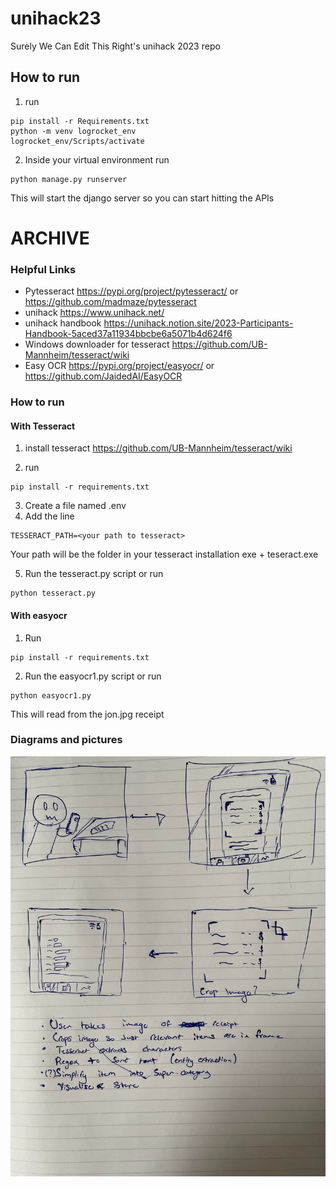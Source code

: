 # unihack23

Surely We Can Edit This Right's unihack 2023 repo

## How to run

1. run

```
pip install -r Requirements.txt
python -m venv logrocket_env
logrocket_env/Scripts/activate
```

2. Inside your virtual environment run

```
python manage.py runserver
```

This will start the django server so you can start hitting the APIs

# ARCHIVE

### Helpful Links

- Pytesseract https://pypi.org/project/pytesseract/ or https://github.com/madmaze/pytesseract
- unihack https://www.unihack.net/
- unihack handbook https://unihack.notion.site/2023-Participants-Handbook-5aced37a11934bbcbe6a5071b4d624f6
- Windows downloader for tesseract https://github.com/UB-Mannheim/tesseract/wiki
- Easy OCR https://pypi.org/project/easyocr/ or https://github.com/JaidedAI/EasyOCR

### How to run

#### With Tesseract

1. install tesseract https://github.com/UB-Mannheim/tesseract/wiki

2. run

```
pip install -r requirements.txt
```

3. Create a file named .env
4. Add the line

```
TESSERACT_PATH=<your path to tesseract>
```

Your path will be the folder in your tesseract installation exe + teseract.exe

5. Run the tesseract.py script or run

```
python tesseract.py
```

#### With easyocr

1. Run

```
pip install -r requirements.txt
```

2. Run the easyocr1.py script or run

```
python easyocr1.py
```

This will read from the jon.jpg receipt

### Diagrams and pictures

![Alt text](/storyboard.jpg?raw=true "Title")
